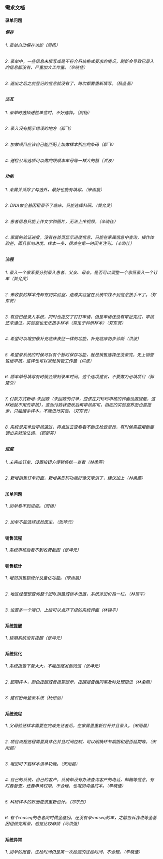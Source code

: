 ### 需求文档

#### 录单问题

##### 保存

###### 1. 录单自动保存功能（周杨）

###### 2. 录单中，一些信息未填写或是不符合系统格式要求的情况，刷新会导致已录入的信息都没有，严重加大工作量。（辛晓佳）

###### 3. 退出之后之前登记的信息就没有了，每次都要重新填写。（杨晶晶）

##### 交互

###### 1. 录单时选择送检单位时，不好选择。（周杨）

###### 2. 录入没有提示错误的地方（郭飞）

###### 3. 加做项目应该自己能匹配上加做样本相应的条码（郭飞）

###### 4. 送检公司选项可以做的跟顺丰单号等一样大的框（洪波）

##### 功能

###### 1. 亲属关系除了勾选外，最好也能有填写。（宋雨晨）

###### 2. DNA做全基因租录不了临床，只能选择科研。（黄允灵）

###### 3. 患者信息只能上传文字和图片，无法上传视频。（辛晓佳）

###### 4. 家属的验证进度，没有在首页显示进度信息，只能在家属信息中查询，操作体验差，而且影响进度。样本一多，很难在第一时间关注到。（辛晓佳）

##### 流程

###### 1. 录入一个家系要分别录入患者、父亲、母亲，是否可以调整一个家系录入一个订单（黄允灵）

###### 2. 未收款的样本先邮寄到实验室，造成实验室在系统中找不到信息接手不了。（郑东贺）

###### 3. 有些已经录入系统，同时也提交了钉钉申请，但是申请还没有审批完成，审核还未通过，实验室也无法接手样本（常见于科研样本）（郑东贺）

###### 4. 希望可以增加像补充临床表征一样的功能，补充临床初步诊断（洪波）

###### 5. 希望录系统的时候可以有个暂时保存功能，就是销售选择还没录完，先上销管暂缓审核，这样也可以减轻销管工作量（洪波）

###### 6. 顺丰单号填写有时候会限制录单时间，这个选项建议，不要做为必填项目（郭楚芬）

###### 7. 付款方式新增-未回款（未回款的订单，应该在刘玲玲审核的界面设置提醒，这样她就不用先审核），直到付款状更改后再审核即可，相应的实验室界面也要提示，只能接手样本，不能进行实验。（郑东贺）

###### 8. 系统录完单后审核通过，再点进去查看看不到送检登录标，有时候需要用到要调出来就没法调。（郭楚芬）

##### 进度

###### 1. 未完成订单，设置按钮方便销售统一查看（林柔燕）

###### 2. 新增销售订单页面，新增条形码功能好像又取消了，建议加上（林柔燕）

#### 加单问题

###### 1. 加单看不到进度。（周杨）

###### 2. 加单不能选择送检医生。（张坤元）

#### 销售流程

###### 1. 系统审核后看不到收费截图（张坤元）

#### 销售统计

###### 1. 增加销售额统计及量化功能。（宋雨晨）

###### 2. 地区经理想查阅整个团队销量或标本进度，系统添加价格一栏。（林锦平）

###### 3. 设置多一个端口，上级可以点开下级的系统界面（林锦平）

#### 系统提醒

###### 1. 延期系统没有提醒（张坤元）

#### 系统优化

###### 1. 系统报告下载太大，不能压缩发到微信（张坤元）

###### 2. 超期样本，颜色提醒或者报警提示，提醒报告组同事及时处理跟进（林柔燕）

###### 3. 建议密码登录系统（杨思丽）

#### 系统流程

###### 1. 父母验证样本需要在完成先证者后，在家属里重新打开并且录入。（宋雨晨）

###### 2. 项目流程进程需要具体化并且时间控制，可以明确环节期限和是否延期等。（宋雨晨）

###### 3. 增加可下载样本清单功能。（宋雨晨）

###### 4. 自己的系统，自己的客户，系统却没有办法查询客户的电话，邮箱等信息，有时要备查，还要申请权限，不合理，也增加沟通成本。（辛晓佳）

###### 5. 科研样本的界面应该重新设计。（郑东贺）

###### 6. 有个rnaseq的患者同时做全基因，还没有录rnaseq的单，之前告诉我说等全基因组做完再录，感觉比较麻烦（马洪强）

#### 系统异常

###### 1. 加单的报告，送检时间仍是第一次检测的送检时间，不合理。（辛晓佳）
